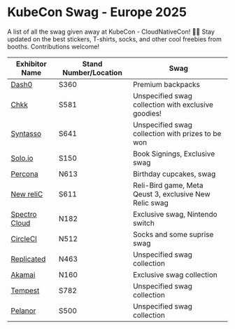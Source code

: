 # KubeCon Swag - Europe 2025
A list of all the swag given away at KubeCon - CloudNativeCon! 🎁🎉 Stay updated on the best stickers, T-shirts, socks, and other cool freebies from booths. Contributions welcome!

Exhibitor Name | Stand Number/Location | Swag
--- | --- | ---
[Dash0](https://www.linkedin.com/company/dash0hq/) | S360 | Premium backpacks 
[Chkk](https://www.linkedin.com/company/chkk-io/) | S581 | Unspecified swag collection with exclusive goodies!
[Syntasso](https://www.linkedin.com/company/syntasso) | S641 | Unspecified swag collection with prizes to be won
[Solo.io](https://www.linkedin.com/company/solo.io) | S150 | Book Signings, Exclusive swag
[Percona](https://www.linkedin.com/company/percona) | N613 | Birthday cupcakes, swag
[New reliC](https://www.linkedin.com/company/new-relic-inc-) | S611 | Reli-Bird game, Meta Qeust 3, exclusive New Relic swag
[Spectro Cloud](https://www.linkedin.com/company/spectro-cloud) | N182 | Exclusive swag, Nintendo switch
[CircleCI](https://www.linkedin.com/company/circleci) | N512 | Socks and some suprise swag
[Replicated](https://www.linkedin.com/company/replicated/) | N463 | Unspecified swag collection
[Akamai](https://www.linkedin.com/company/akamai-technologies/) | N160 | Exclusive swag collection
[Tempest](https://www.linkedin.com/company/tempest-labs-inc/) | S782 | Unspecified swag collection
[Pelanor](https://www.linkedin.com/company/pelanor/) | S500 | Unspecified swag collection
